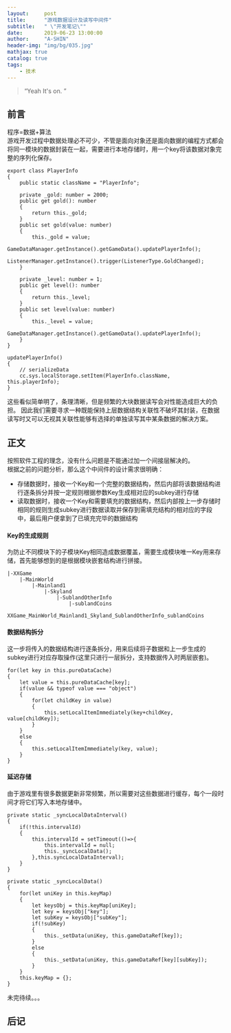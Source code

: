 ```yaml
---
layout:     post
title:      "游戏数据设计及读写中间件"
subtitle:   " \"开发笔记\""
date:       2019-06-23 13:00:00
author:     "A-SHIN"
header-img: "img/bg/035.jpg"
mathjax: true
catalog: true
tags:
    - 技术
---
```


> “Yeah It's on. ”

## 前言  
程序=数据+算法  
游戏开发过程中数据处理必不可少，不管是面向对象还是面向数据的编程方式都会将同一模块的数据封装在一起，需要进行本地存储时，用一个key将该数据对象完整的序列化保存。
```
export class PlayerInfo
{
    public static className = "PlayerInfo";

    private _gold: number = 2000;
    public get gold(): number
    {
        return this._gold;
    }
    public set gold(value: number)
    {
        this._gold = value;
        GameDataManager.getInstance().getGameData().updatePlayerInfo();
        ListenerManager.getInstance().trigger(ListenerType.GoldChanged);
    }

    private _level: number = 1;
    public get level(): number
    {
        return this._level;
    }
    public set level(value: number)
    {
        this._level = value;
        GameDataManager.getInstance().getGameData().updatePlayerInfo();
    }
}
```
```
updatePlayerInfo()
{
    // serializeData
    cc.sys.localStorage.setItem(PlayerInfo.className, this.playerInfo);
}
```
这些看似简单明了，条理清晰，但是频繁的大块数据读写会对性能造成巨大的负担。
因此我们需要寻求一种既能保持上层数据结构关联性不破坏其封装，在数据读写时又可以无视其关联性能够有选择的单独读写其中某条数据的解决方案。  

## 正文  
按照软件工程的理念，没有什么问题是不能通过加一个间接层解决的。  
根据之前的问题分析，那么这个中间件的设计需求很明确：
* 存储数据时，接收一个Key和一个完整的数据结构，然后内部将该数据结构进行逐条拆分并按一定规则根据参数Key生成相对应的subkey进行存储  
* 读取数据时，接收一个Key和需要填充的数据结构，然后内部按上一步存储时相同的规则生成subkey进行数据读取并保存到需填充结构的相对应的字段中，最后用户便拿到了已填充完毕的数据结构  

#### Key的生成规则  
为防止不同模块下的子模块Key相同造成数据覆盖，需要生成模块唯一Key用来存储，首先能够想到的是根据模块嵌套结构进行拼接。
```
|-XXGame
	|-MainWorld
		|-Mainland1
			|-Skyland
				|-SublandOtherInfo
					|-sublandCoins
```
`XXGame_MainWorld_Mainland1_Skyland_SublandOtherInfo_sublandCoins`  

#### 数据结构拆分  
这一步将传入的数据结构进行逐条拆分，用来后续将子数据和上一步生成的subkey进行对应存取操作(这里只进行一层拆分，支持数据传入时两层嵌套)。  
```
for(let key in this.pureDataCache)
{
    let value = this.pureDataCache[key];
    if(value && typeof value === "object")
    {
        for(let childKey in value)
        {
            this.setLocalItemImmediately(key+childKey, value[childKey]);
        }
    }
    else
    {
        this.setLocalItemImmediately(key, value);
    }
}
```

#### 延迟存储  
由于游戏里有很多数据更新非常频繁，所以需要对这些数据进行缓存，每个一段时间才将它们写入本地存储中。  
```
private static _syncLocalDataInterval()
{
    if(!this.intervalId) 
    {
        this.intervalId = setTimeout(()=>{
            this.intervalId = null;
            this._syncLocalData();
        },this.syncLocalDataInterval);
    }
}

private static _syncLocalData()
{
    for(let uniKey in this.keyMap)
    {
        let keysObj = this.keyMap[uniKey];
        let key = keysObj["key"];
        let subKey = keysObj["subKey"];
        if(!subKey)
        {
            this._setData(uniKey, this.gameDataRef[key]);
        }
        else
        {
            this._setData(uniKey, this.gameDataRef[key][subKey]);
        }
    }
    this.keyMap = {};
}
```



未完待续。。。


## 后记  